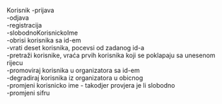 Korisnik
-prijava <br />
-odjava <br /> 
-registracija <br />
-slobodnoKorisnickoIme <br />
-obrisi korisnika sa id-em <br />
-vrati deset korisnika, pocevsi od zadanog id-a <br />
-pretraži korisnike, vraća prvih korisnika koji se poklapaju sa unesenom rijecu <br />
-promoviraj korisnika u organizatora sa id-em <br />
-degradiraj korisnika iz organizatora u obicnog <br />
-promjeni korisnicko ime - takodjer provjera je li slobodno <br />
-promjeni sifru <br />
